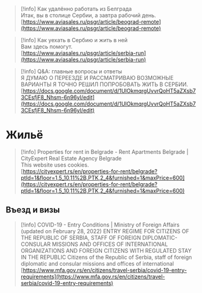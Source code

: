 > [!info] Как удалённо работать из Белграда  
> Итак, вы в столице Сербии, а завтра рабочий день.  
> [https://www.aviasales.ru/psgr/article/beograd-remote](https://www.aviasales.ru/psgr/article/beograd-remote)  

> [!info] Как уехать в Сербию и жить в ней  
> Вам здесь помогут.  
> [https://www.aviasales.ru/psgr/article/serbia-run](https://www.aviasales.ru/psgr/article/serbia-run)  

> [!info] Q&A: главные вопросы и ответы  
> Я ДУМАЮ О ПЕРЕЕЗДЕ И РАССМАТРИВАЮ ВОЗМОЖНЫЕ ВАРИАНТЫ Я ТОЧНО РЕШИЛ ПОПРОБОВАТЬ ЖИТЬ В СЕРБИИ.  
> [https://docs.google.com/document/d/1UlOkmqrgUvvrQoHT5aZXsb73CEsfjF8_Nhsm-6n96yI/edit](https://docs.google.com/document/d/1UlOkmqrgUvvrQoHT5aZXsb73CEsfjF8_Nhsm-6n96yI/edit)  

# Жильё

> [!info] Properties for rent in Belgrade - Rent Apartments Belgrade | CityExpert Real Estate Agency Belgrade  
> This website uses cookies.  
> [https://cityexpert.rs/en/properties-for-rent/belgrade?ptId=1&floor=1,5_10,11%2B,PTK,2_4&furnished=1&maxPrice=600](https://cityexpert.rs/en/properties-for-rent/belgrade?ptId=1&floor=1,5_10,11%2B,PTK,2_4&furnished=1&maxPrice=600)  

## Въезд и визы

> [!info] COVID-19 - Entry Conditions | Ministry of Foreign Affairs  
> (updated on February 28, 2022) ENTRY REGIME FOR CITIZENS OF THE REPUBLIC OF SERBIA, STAFF OF FOREIGN DIPLOMATIC-CONSULAR MISSIONS AND OFFICES OF INTERNATIONAL ORGANIZATIONS AND FOREIGN CITIZENS WITH REGULATED STAY IN THE REPUBLIC Citizens of the Republic of Serbia, staff of foreign diplomatic and consular missions and offices of international  
> [https://www.mfa.gov.rs/en/citizens/travel-serbia/covid-19-entry-requirements](https://www.mfa.gov.rs/en/citizens/travel-serbia/covid-19-entry-requirements)